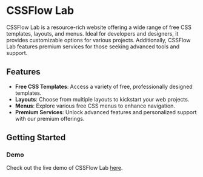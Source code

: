 # CSSFlow Lab

CSSFlow Lab is a resource-rich website offering a wide range of free CSS templates, layouts, and menus. Ideal for developers and designers, it provides customizable options for various projects. Additionally, CSSFlow Lab features premium services for those seeking advanced tools and support.

## Features

- **Free CSS Templates**: Access a variety of free, professionally designed templates.
- **Layouts**: Choose from multiple layouts to kickstart your web projects.
- **Menus**: Explore various free CSS menus to enhance navigation.
- **Premium Services**: Unlock advanced features and personalized support with our premium offerings.

## Getting Started

### Demo

Check out the live demo of CSSFlow Lab [here]((https://cssflowlab.netlify.app/)).

